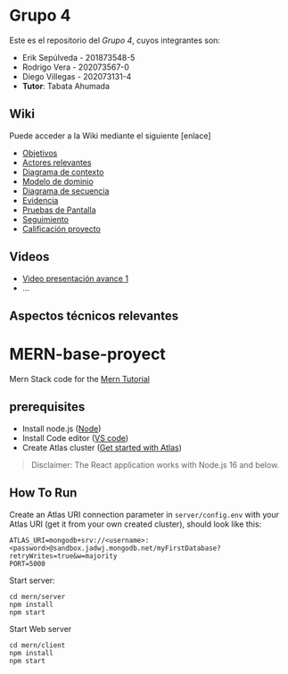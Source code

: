 # Grupo 4

Este es el repositorio del *Grupo 4*, cuyos integrantes son:

* Erik Sepúlveda - 201873548-5
* Rodrigo Vera - 202073567-0
* Diego Villegas - 202073131-4
* **Tutor**: Tabata Ahumada

## Wiki

Puede acceder a la Wiki mediante el siguiente [enlace]
* [Objetivos](https://github.com/dvilleg/INF236-2023-1-PAR201-GRUPO-04/wiki/Objetivos)
* [Actores relevantes](https://github.com/dvilleg/INF236-2023-1-PAR201-GRUPO-04/wiki/Actores-relevantes)
* [Diagrama de contexto](https://github.com/dvilleg/INF236-2023-1-PAR201-GRUPO-04/wiki/Diagrama-de-Contexto)
* [Modelo de dominio](https://github.com/dvilleg/INF236-2023-1-PAR201-GRUPO-04/wiki/Modelo-de-dominio)
* [Diagrama de secuencia](https://github.com/dvilleg/INF236-2023-1-PAR201-GRUPO-04/wiki/Diagramas-de-secuencia)
* [Evidencia](https://github.com/dvilleg/INF236-2023-1-PAR201-GRUPO-04/wiki/Evidencia-de-levantamiento)
* [Pruebas de Pantalla](https://github.com/dvilleg/INF236-2023-1-PAR201-GRUPO-04/wiki/Prueba-de-Pantallas)
* [Seguimiento](https://github.com/dvilleg/INF236-2023-1-PAR201-GRUPO-04/wiki/Seguimiento)
* [Calificación proyecto](https://github.com/dvilleg/INF236-2023-1-PAR201-GRUPO-04/wiki/Calificaci%C3%B3n-proyecto)
## Videos

* [Video presentación avance 1](https://youtu.be/v2L-krch6zk)
* ...

## Aspectos técnicos relevantes

# MERN-base-proyect
Mern Stack code for the [Mern Tutorial](https://www.mongodb.com/languages/mern-stack-tutorial)

## prerequisites
- Install node.js ([Node](https://nodejs.org/en/))
- Install Code editor ([VS code](https://code.visualstudio.com/))
- Create Atlas cluster ([Get started with Atlas](https://www.mongodb.com/docs/atlas/getting-started/?_ga=2.60427181.186721350.1682018286-1256642793.1682018286))

> Disclaimer: The React application works with Node.js 16 and below.
## How To Run
Create an Atlas URI connection parameter in `server/config.env` with your Atlas URI (get it from your own created cluster), should look like this:
```
ATLAS_URI=mongodb+srv://<username>:<password>@sandbox.jadwj.mongodb.net/myFirstDatabase?retryWrites=true&w=majority
PORT=5000
```

Start server:
```
cd mern/server
npm install
npm start
```

Start Web server
```
cd mern/client
npm install
npm start
```

